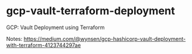 # gcp-vault-terraform-deployment
GCP: Vault Deployment using Terraform

Notes: https://medium.com/@wynsen/gcp-hashicorp-vault-deployment-with-terraform-4123744297ae
